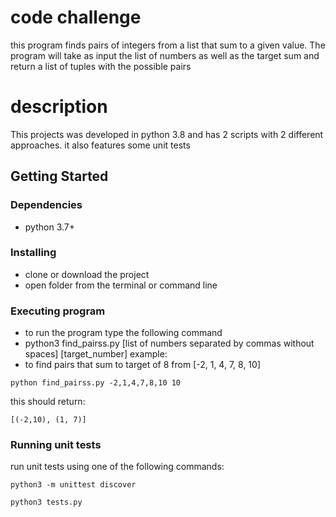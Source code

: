 # code challenge

this program finds pairs of integers from a list that
sum to a given value. The program will take as input the list of numbers as
well as the target sum and return a list of tuples with the possible pairs

# description
This projects was developed in python 3.8 and has 2 scripts with 2 different approaches.
it also features some unit tests

## Getting Started

### Dependencies

* python 3.7+

### Installing

* clone or download the project
* open folder from the terminal or command line

### Executing program

* to run the program type the following command
* python3 find_pairss.py [list of numbers separated by commas without spaces] [target_number]
example:
* to find pairs that sum to target of 8 from [-2, 1, 4, 7, 8, 10]
```
python find_pairss.py -2,1,4,7,8,10 10
```
this should return:
```
[(-2,10), (1, 7)]
```

### Running unit tests

run unit tests using one of the following commands:
```
python3 -m unittest discover
```
```
python3 tests.py
```